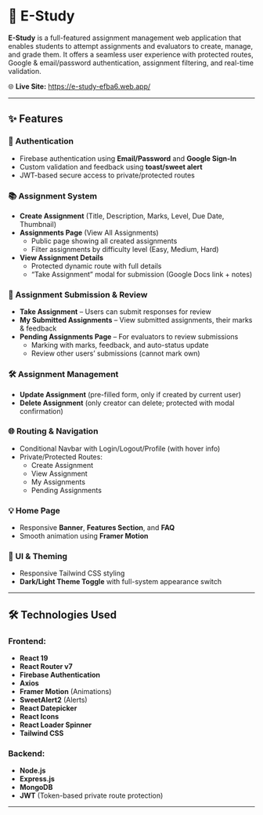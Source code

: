 # 📘 E-Study

**E-Study** is a full-featured assignment management web application that enables students to attempt assignments and evaluators to create, manage, and grade them. It offers a seamless user experience with protected routes, Google & email/password authentication, assignment filtering, and real-time validation.

🌐 **Live Site:** https://e-study-efba6.web.app/

---

## ✨ Features

### 🔐 Authentication
- Firebase authentication using **Email/Password** and **Google Sign-In**
- Custom validation and feedback using **toast/sweet alert**
- JWT-based secure access to private/protected routes

### 📚 Assignment System
- **Create Assignment** (Title, Description, Marks, Level, Due Date, Thumbnail)
- **Assignments Page** (View All Assignments)
  - Public page showing all created assignments
  - Filter assignments by difficulty level (Easy, Medium, Hard)
- **View Assignment Details**
  - Protected dynamic route with full details
  - “Take Assignment” modal for submission (Google Docs link + notes)

### 📝 Assignment Submission & Review
- **Take Assignment** – Users can submit responses for review
- **My Submitted Assignments** – View submitted assignments, their marks & feedback
- **Pending Assignments Page** – For evaluators to review submissions
  - Marking with marks, feedback, and auto-status update
  - Review other users’ submissions (cannot mark own)

### 🛠 Assignment Management
- **Update Assignment** (pre-filled form, only if created by current user)
- **Delete Assignment** (only creator can delete; protected with modal confirmation)

### 🌐 Routing & Navigation
- Conditional Navbar with Login/Logout/Profile (with hover info)
- Private/Protected Routes:
  - Create Assignment
  - View Assignment
  - My Assignments
  - Pending Assignments

### 💡 Home Page
- Responsive **Banner**, **Features Section**, and **FAQ**
- Smooth animation using **Framer Motion**

### 🎨 UI & Theming
- Responsive Tailwind CSS styling
- **Dark/Light Theme Toggle** with full-system appearance switch

---

## 🛠️ Technologies Used

### Frontend:
- **React 19**
- **React Router v7**
- **Firebase Authentication**
- **Axios**
- **Framer Motion** (Animations)
- **SweetAlert2** (Alerts)
- **React Datepicker**
- **React Icons**
- **React Loader Spinner**
- **Tailwind CSS**

### Backend:
- **Node.js**
- **Express.js**
- **MongoDB**
- **JWT** (Token-based private route protection)

---

